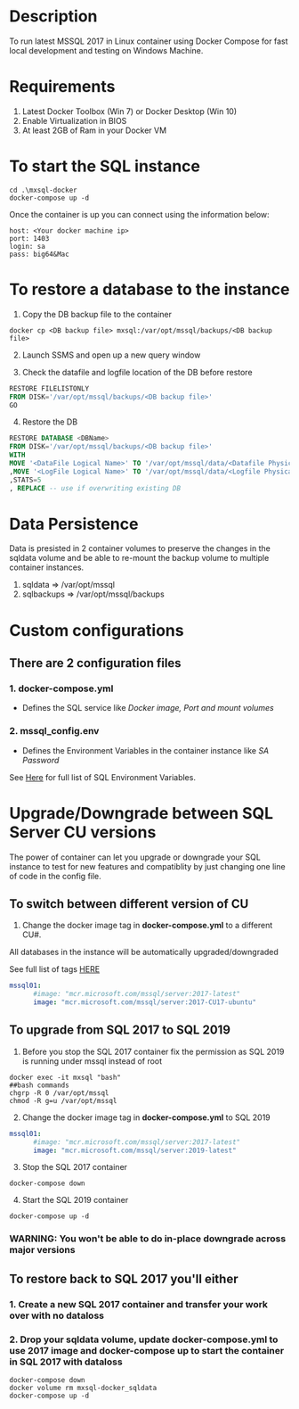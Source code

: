 # Description

To run latest MSSQL 2017 in Linux container using Docker Compose for fast local development and testing on Windows Machine.

# Requirements

1. Latest Docker Toolbox (Win 7) or Docker Desktop (Win 10)
2. Enable Virtualization in BIOS
3. At least 2GB of Ram in your Docker VM

# To start the SQL instance

```
cd .\mxsql-docker
docker-compose up -d
```
Once the container is up you can connect using the information below:

```
host: <Your docker machine ip>
port: 1403
login: sa
pass: big64&Mac
```

# To restore a database to the instance

1. Copy the DB backup file to the container

```docker
docker cp <DB backup file> mxsql:/var/opt/mssql/backups/<DB backup file>
```

2. Launch SSMS and open up a new query window

3. Check the datafile and logfile location of the DB before restore

```SQL
RESTORE FILELISTONLY 
FROM DISK='/var/opt/mssql/backups/<DB backup file>'
GO
```

4. Restore the DB

```SQL
RESTORE DATABASE <DBName>
FROM DISK='/var/opt/mssql/backups/<DB backup file>'
WITH 
MOVE '<DataFile Logical Name>' TO '/var/opt/mssql/data/<Datafile Physical Name>'
,MOVE '<LogFile Logical Name>' TO '/var/opt/mssql/data/<Logfile Physical Name>'
,STATS=5
, REPLACE -- use if overwriting existing DB
```

# Data Persistence

Data is presisted in 2 container volumes to preserve the changes in the sqldata volume and be able to re-mount the backup volume to multiple container instances. 

1. sqldata => /var/opt/mssql
2. sqlbackups => /var/opt/mssql/backups

# Custom configurations

## There are 2 configuration files

### 1. docker-compose.yml

* Defines the SQL service like *Docker image, Port and mount volumes*

### 2. mssql_config.env

* Defines the Environment Variables in the container instance like *SA Password*

See [Here](https://docs.microsoft.com/en-us/sql/linux/sql-server-linux-configure-environment-variables?view=sql-server-ver15)
for full list of SQL Environment Variables.

# Upgrade/Downgrade between SQL Server CU versions

The power of container can let you upgrade or downgrade your SQL instance to test for new features and compatiblity by just changing one line of code in the config file.

## To switch between different version of CU 

1. Change the docker image tag in **docker-compose.yml** to a different CU#.

All databases in the instance will be automatically upgraded/downgraded

See full list of tags [HERE](https://hub.docker.com/_/microsoft-mssql-server)

```yaml
mssql01:
      #image: "mcr.microsoft.com/mssql/server:2017-latest"
      image: "mcr.microsoft.com/mssql/server:2017-CU17-ubuntu"
```
## To upgrade from SQL 2017 to SQL 2019

1. Before you stop the SQL 2017 container fix the permission as SQL 2019 is running under mssql instead of root

```docker
docker exec -it mxsql "bash"
##bash commands
chgrp -R 0 /var/opt/mssql
chmod -R g=u /var/opt/mssql
```

2. Change the docker image tag in **docker-compose.yml** to SQL 2019

```yaml
mssql01:
      #image: "mcr.microsoft.com/mssql/server:2017-latest"
      image: "mcr.microsoft.com/mssql/server:2019-latest"
```
3. Stop the SQL 2017 container

```docker
docker-compose down
```

4. Start the SQL 2019 container

```docker
docker-compose up -d
```
### **WARNING: You won't be able to do in-place downgrade across major versions**

## To restore back to SQL 2017 you'll either

### 1. Create a new SQL 2017 container and transfer your work over with no dataloss
### 2. Drop your sqldata volume, update docker-compose.yml to use 2017 image and docker-compose up to start the container in SQL 2017 with dataloss

```docker
docker-compose down
docker volume rm mxsql-docker_sqldata
docker-compose up -d
```








